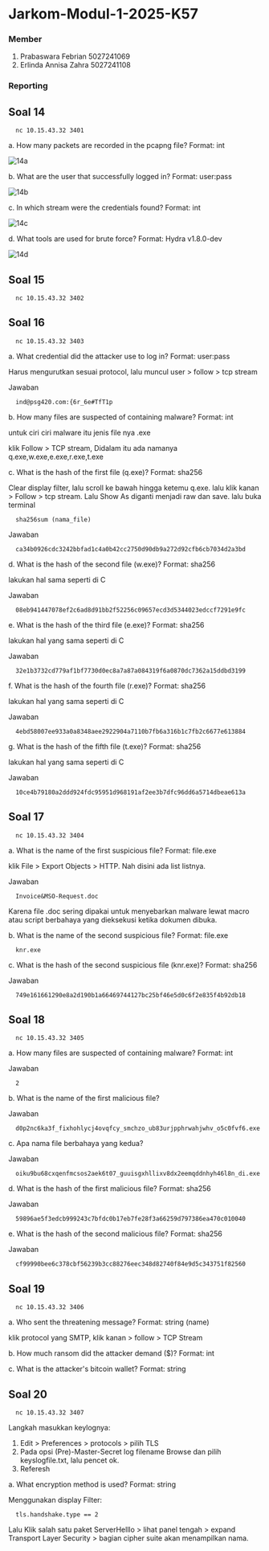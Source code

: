 # Jarkom-Modul-1-2025-K57

### Member
1. Prabaswara Febrian 5027241069
2. Erlinda Annisa Zahra 5027241108

### Reporting

## Soal 14
      
      nc 10.15.43.32 3401

a. How many packets are recorded in the pcapng file?
Format: int

![14a](images/14a.png)

b. What are the user that successfully logged in?
Format: user:pass

![14b](images/14b.png)

c. In which stream were the credentials found?
Format: int

![14c](images/14c.png)

d. What tools are used for brute force?
Format: Hydra v1.8.0-dev

![14d](images/14b.png)

## Soal 15

      nc 10.15.43.32 3402

## Soal 16

      nc 10.15.43.32 3403

a. What credential did the attacker use to log in?
Format: user:pass

Harus mengurutkan sesuai protocol, lalu muncul user > follow > tcp stream

Jawaban

      ind@psg420.com:{6r_6e#TfT1p

b. How many files are suspected of containing malware?
Format: int

untuk ciri ciri malware itu jenis file nya .exe

klik Follow > TCP stream, Didalam itu ada namanya q.exe,w.exe,e.exe,r.exe,t.exe

c.  What is the hash of the first file (q.exe)?
Format: sha256

Clear display filter, lalu scroll ke bawah hingga ketemu q.exe. lalu klik kanan > Follow > tcp stream. Lalu Show As diganti menjadi raw dan save. lalu buka terminal

      sha256sum (nama_file)

Jawaban 

      ca34b0926cdc3242bbfad1c4a0b42cc2750d90db9a272d92cfb6cb7034d2a3bd


d. What is the hash of the second file (w.exe)?
Format: sha256

lakukan hal sama seperti di C

Jawaban 

      08eb941447078ef2c6ad8d91bb2f52256c09657ecd3d5344023edccf7291e9fc

e. What is the hash of the third file (e.exe)?
Format: sha256

lakukan hal yang sama seperti di C

Jawaban 

      32e1b3732cd779af1bf7730d0ec8a7a87a084319f6a0870dc7362a15ddbd3199

f. What is the hash of the fourth file (r.exe)?
Format: sha256

lakukan hal yang sama seperti di C

Jawaban 

      4ebd58007ee933a0a8348aee2922904a7110b7fb6a316b1c7fb2c6677e613884

g. What is the hash of the fifth file (t.exe)?
Format: sha256

lakukan hal yang sama seperti di C

Jawaban

      10ce4b79180a2ddd924fdc95951d968191af2ee3b7dfc96dd6a5714dbeae613a


## Soal 17

      nc 10.15.43.32 3404

a. What is the name of the first suspicious file?
Format: file.exe

klik File > Export Objects > HTTP. Nah disini ada list listnya.

Jawaban 

      Invoice&MSO-Request.doc

Karena file .doc sering dipakai untuk menyebarkan malware lewat macro atau script berbahaya yang dieksekusi ketika dokumen dibuka.

b. What is the name of the second suspicious file?
Format: file.exe

      knr.exe

c. What is the hash of the second suspicious file (knr.exe)?
Format: sha256

Jawaban 

      749e161661290e8a2d190b1a66469744127bc25bf46e5d0c6f2e835f4b92db18



## Soal 18 

      nc 10.15.43.32 3405

a. How many files are suspected of containing malware?
Format: int

Jawaban 

      2

b.  What is the name of the first malicious file?

Jawaban 

      d0p2nc6ka3f_fixhohlycj4ovqfcy_smchzo_ub83urjpphrwahjwhv_o5c0fvf6.exe

c. Apa nama file berbahaya yang kedua?

Jawaban 

      oiku9bu68cxqenfmcsos2aek6t07_guuisgxhllixv8dx2eemqddnhyh46l8n_di.exe

d. What is the hash of the first malicious file?
Format: sha256

Jawaban 

      59896ae5f3edcb999243c7bfdc0b17eb7fe28f3a66259d797386ea470c010040
      
e. What is the hash of the second malicious file?
Format: sha256

Jawaban

      cf99990bee6c378cbf56239b3cc88276eec348d82740f84e9d5c343751f82560
      

## Soal 19

      nc 10.15.43.32 3406

a. Who sent the threatening message?
Format: string (name)

klik protocol yang SMTP, klik kanan > follow > TCP Stream 

b. How much ransom did the attacker demand ($)?
Format: int

c. What is the attacker's bitcoin wallet?
Format: string

## Soal 20

      nc 10.15.43.32 3407

Langkah masukkan keylognya:
1. Edit > Preferences > protocols > pilih TLS
2. Pada opsi (Pre)-Master-Secret log filename Browse dan pilih keyslogfile.txt, lalu pencet ok.
3. Referesh

a. What encryption method is used?
Format: string

Menggunakan display Filter:

      tls.handshake.type == 2

Lalu Klik salah satu paket ServerHelllo > lihat panel tengah > expand Transport Layer Security > bagian cipher suite akan menampilkan nama. 


   
